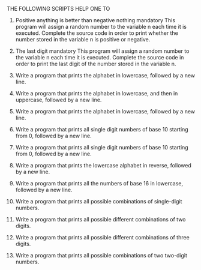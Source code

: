 THE FOLLOWING SCRIPTS HELP ONE TO
1. Positive anything is better than negative nothing mandatory
This program will assign a random number to the variable n each time it is executed. Complete the source code in order to print whether the number stored in the variable n is positive or negative.

2. The last digit mandatory
This program will assign a random number to the variable n each time it is executed. Complete the source code in order to print the last digit of the number stored in the variable n.

3. Write a program that prints the alphabet in lowercase, followed by a new line.
4. Write a program that prints the alphabet in lowercase, and then in uppercase, followed by a new line.
5. Write a program that prints the alphabet in lowercase, followed by a new line.
6. Write a program that prints all single digit numbers of base 10 starting from 0, followed by a new line.
7. Write a program that prints all single digit numbers of base 10 starting from 0, followed by a new line.
8. Write a program that prints the lowercase alphabet in reverse, followed by a new line.
9. Write a program that prints all the numbers of base 16 in lowercase, followed by a new line.
10. Write a program that prints all possible combinations of single-digit numbers.
11. Write a program that prints all possible different combinations of two digits.
12. Write a program that prints all possible different combinations of three digits.
13. Write a program that prints all possible combinations of two two-digit numbers.
